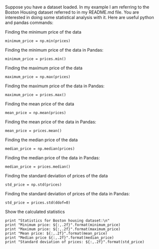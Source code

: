 Suppose you have a dataset loaded. In my example I am referring to the Boston Housing dataset referred to in my README.md file. You are interested in doing some statistical analysis with it. Here are useful python and pandas commands:

Finding the minimum price of the data

```
minimum_price = np.min(prices)
```

Finding the minimum price of the data in Pandas:

```
minimum_price = prices.min()
```

Finding the maximum price of the data

```
maximum_price = np.max(prices)
```

Finding the maximum price of the data in Pandas:

```
maximum_price = prices.max()
```


Finding the mean price of the data
```
mean_price = np.mean(prices)
```

Finding the mean price of the data in Pandas:

```
mean_price = prices.mean()
```

Finding the median price of the data

```
median_price = np.median(prices)
```

Finding the median price of the data in Pandas:

```
median_price = prices.median()
```

Finding the standard deviation of prices of the data

```
std_price = np.std(prices)
```

Finding the standard deviation of prices of the data in Pandas:

```
std_price = prices.std(ddof=0)
```

Show the calculated statistics

```
print "Statistics for Boston housing dataset:\n"
print "Minimum price: ${:,.2f}".format(minimum_price)
print "Maximum price: ${:,.2f}".format(maximum_price)
print "Mean price: ${:,.2f}".format(mean_price)
print "Median price ${:,.2f}".format(median_price)
print "Standard deviation of prices: ${:,.2f}".format(std_price)
```
